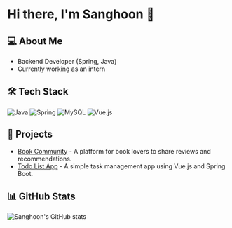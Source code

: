 # Hi there, I'm Sanghoon 👋

## 💻 About Me
- Backend Developer (Spring, Java)
- Currently working as an intern

## 🛠️ Tech Stack
![Java](https://img.shields.io/badge/Java-ED8B00?style=for-the-badge&logo=java&logoColor=white)
![Spring](https://img.shields.io/badge/Spring-6DB33F?style=for-the-badge&logo=spring&logoColor=white)
![MySQL](https://img.shields.io/badge/MySQL-4479A1?style=for-the-badge&logo=mysql&logoColor=white)
![Vue.js](https://img.shields.io/badge/Vue.js-4FC08D?style=for-the-badge&logo=vue.js&logoColor=white)

## 🚀 Projects
- [Book Community](https://github.com/yourusername/book-community) - A platform for book lovers to share reviews and recommendations.
- [Todo List App](https://github.com/yourusername/todo-app) - A simple task management app using Vue.js and Spring Boot.

## 📊 GitHub Stats
![Sanghoon's GitHub stats](https://github-readme-stats.vercel.app/api?username=PetOfLSE&show_icons=true&theme=radical)

